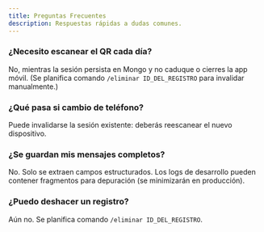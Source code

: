 ```yaml
---
title: Preguntas Frecuentes
description: Respuestas rápidas a dudas comunes.
---
```


### ¿Necesito escanear el QR cada día?
No, mientras la sesión persista en Mongo y no caduque o cierres la app móvil. (Se planifica comando `/eliminar ID_DEL_REGISTRO` para invalidar manualmente.)

### ¿Qué pasa si cambio de teléfono?
Puede invalidarse la sesión existente: deberás reescanear el nuevo dispositivo.

### ¿Se guardan mis mensajes completos?
No. Solo se extraen campos estructurados. Los logs de desarrollo pueden contener fragmentos para depuración (se minimizarán en producción).

### ¿Puedo deshacer un registro?
Aún no. Se planifica comando `/eliminar ID_DEL_REGISTRO`.
